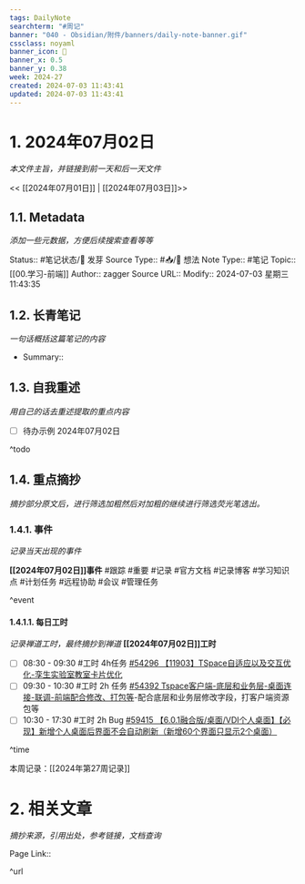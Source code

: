 ```yaml
---
tags: DailyNote
searchterm: "#周记"
banner: "040 - Obsidian/附件/banners/daily-note-banner.gif"
cssclass: noyaml
banner_icon: 💌
banner_x: 0.5
banner_y: 0.38
week: 2024-27
created: 2024-07-03 11:43:41
updated: 2024-07-03 11:43:41
---
```


# 1. 2024年07月02日

_本文件主旨，并链接到前一天和后一天文件_

<< [[2024年07月01日]] | [[2024年07月03日]]>>

## 1.1. Metadata

_添加一些元数据，方便后续搜索查看等等_

Status:: #笔记状态/🌱 发芽
Source Type:: #📥/💭 想法 
Note Type:: #笔记
Topic:: [[00.学习-前端]]
Author:: zagger
Source URL::
Modify:: 2024-07-03 星期三 11:43:35

## 1.2. 长青笔记

_一句话概括这篇笔记的内容_

- Summary::

## 1.3. 自我重述

_用自己的话去重述提取的重点内容_

- [ ] 待办示例 2024年07月02日

^todo

## 1.4. 重点摘抄

_摘抄部分原文后，进行筛选加粗然后对加粗的继续进行筛选荧光笔选出。_

### 1.4.1. 事件

_记录当天出现的事件_

**[[2024年07月02日]]事件** 
#跟踪 #重要 #记录 #官方文档 #记录博客 #学习知识点 #计划任务 #远程协助 #会议 #管理任务

^event

#### 1.4.1.1. 每日工时

_记录禅道工时，最终摘抄到禅道_
**[[2024年07月02日]]工时**
- [ ] 08:30 - 09:30 #工时  4h任务 [#54296 【11903】TSpace自适应以及交互优化-孪生实验室教室卡片优化](http://172.16.203.12/zentao/task-view-54296.html?onlybody=yes)
- [ ] 09:30 - 10:30 #工时  2h 任务 [#54392 Tspace客户端-底层和业务层-桌面连接-联调-前端配合修改、打包等](http://172.16.203.12/zentao/task-view-54392.html?onlybody=yes)-配合底层和业务层修改字段，打客户端资源包等
- [ ] 10:30 - 17:30 #工时  2h Bug [#59415 【6.0.1融合版/桌面/VDI个人桌面】【必现】新增个人桌面后界面不会自动刷新（新增60个界面只显示2个桌面）](http://172.16.203.12/zentao/bug-view-59415.html?onlybody=yes)

^time

本周记录：[[2024年第27周记录]]

# 2. 相关文章

_摘抄来源，引用出处，参考链接，文档查询_

Page Link::

^url
